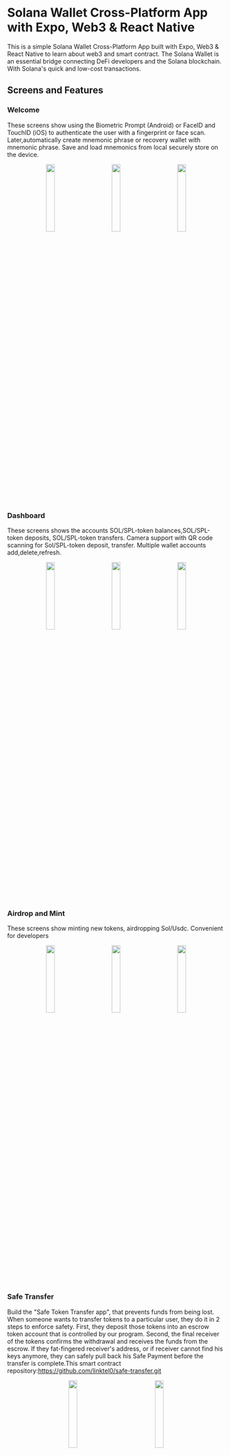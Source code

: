 # Solana Wallet Cross-Platform App with Expo, Web3 & React Native

This is a simple Solana Wallet Cross-Platform App built with Expo, Web3 & React Native to learn about web3 and smart contract. The Solana Wallet is an essential bridge connecting DeFi developers and the Solana blockchain. With Solana's quick and low-cost transactions.

## Screens and Features

### Welcome

These screens show using the Biometric Prompt (Android) or FaceID and TouchID (iOS) to authenticate the user with a fingerprint or face scan. Later,automatically create mnemonic phrase or recovery wallet with mnemonic phrase. Save and load mnemonics from local securely store on the device.

<div align="center">
<img src="https://github.com/linktel0/image/raw/master/wallet/authenticate.gif" width=20% height=20%> 
&nbsp &nbsp &nbsp &nbsp  &nbsp &nbsp 
<img src="https://github.com/linktel0/image/raw/master/wallet/auto_set_seed.gif" width=20% height=20%> 
&nbsp &nbsp &nbsp &nbsp  &nbsp &nbsp 
<img src="https://github.com/linktel0/image/raw/master/wallet/recovery_seed.gif" width=20% height=20%>  
</div>
  
### Dashboard

These screens shows the accounts SOL/SPL-token balances,SOL/SPL-token deposits, SOL/SPL-token transfers. Camera support with QR code scanning for Sol/SPL-token deposit, transfer. Multiple wallet accounts add,delete,refresh.

<div align="center">
<img src="https://github.com/linktel0/image/raw/master/wallet/dashboard.gif" width=20% height=20%> 
&nbsp &nbsp &nbsp &nbsp  &nbsp &nbsp 
<img src="https://github.com/linktel0/image/raw/master/wallet/mutil_accounts.gif" width=20% height=20%> 
&nbsp &nbsp &nbsp &nbsp  &nbsp &nbsp 
<img src="https://github.com/linktel0/image/raw/master/wallet/send.gif" width=20% height=20%>  
</div>

### Airdrop and Mint

These screens show minting new tokens, airdropping Sol/Usdc. Convenient for developers

<div align="center">
<img src="https://github.com/linktel0/image/raw/master/wallet/mint.gif" width=20% height=20%> 
&nbsp &nbsp &nbsp &nbsp  &nbsp &nbsp 
<img src="https://github.com/linktel0/image/raw/master/wallet/airdrop.gif" width=20% height=20%> 
&nbsp &nbsp &nbsp &nbsp  &nbsp &nbsp 
<img src="https://github.com/linktel0/image/raw/master/wallet/airdrop_usdc.gif" width=20% height=20%>  
</div>



### Safe Transfer
Build the "Safe Token Transfer app", that prevents funds from being lost.
When someone wants to transfer tokens to a particular user, they do it in 2 steps to enforce safety. First, they deposit those tokens into an escrow token account that is controlled by our program. Second, the final receiver of the tokens confirms the withdrawal and receives the funds from the escrow.
If they fat-fingered receiver's address, or if receiver cannot find his keys anymore, they can safely pull back his Safe Payment before the transfer is complete.This smart contract repository:https://github.com/linktel0/safe-transfer.git 

<div align="center">
<img src="https://github.com/linktel0/image/raw/master/wallet/safe_transfer.gif" width=20% height=20%> 
&nbsp &nbsp &nbsp &nbsp  &nbsp &nbsp &nbsp &nbsp &nbsp &nbsp  &nbsp &nbsp 
<img src="https://github.com/linktel0/image/raw/master/wallet/safe_transfer_comfirm.gif" width=20% height=20%>  
</div>


### Safe Exchange
Introduce a third party C which both A and B trust.A or B can go first and send their token to C. C then waits for the other party to send their token and only then does C release both token.The blockchain way is to replace the trusted third party C with code on a blockchain, specifically a smart contract that verifiably acts the same way a
trusted third party would. This smart contract repository:
https://github.com/linktel0/safe_exchange.git 

<div align="center">
<img src="https://github.com/linktel0/image/raw/master/wallet/safe_exchange.gif" width=20% height=20%> 
&nbsp &nbsp &nbsp &nbsp  &nbsp &nbsp &nbsp &nbsp &nbsp &nbsp  &nbsp &nbsp 
<img src="https://github.com/linktel0/image/raw/master/wallet/safe_exchange_comfirm.gif" width=20% height=20%>  

</div>

### Others

 History, remove recovery phrase, change Web3 explorer

<div align="center">
<img src="https://github.com/linktel0/image/raw/master/wallet/history.gif" width=20% height=20%> 
&nbsp &nbsp &nbsp &nbsp  &nbsp &nbsp &nbsp 
<img src="https://github.com/linktel0/image/raw/master/wallet/remove_seed.gif" width=20% height=20%>  
&nbsp &nbsp &nbsp &nbsp  &nbsp &nbsp &nbsp
<img src="https://github.com/linktel0/image/raw/master/wallet/change_explorer.gif" width=20% height=20%> 
</div>

#### Request Airdrop

This app is configured to connect to dev network so the tokens showed are not real.
Good thing is that every time you press here you get 2 SOL in your account that can be used to test the app, make transfers...


## What I used to build this Solana Wallet

### Expo
Expo is an open-source platform for making universal native apps for Android, iOS, and the web with JavaScript and React.
 - [Expo](https://expo.io/)

### TypeScript
TypeScript is a strongly typed programming language that builds on JavaScript, giving you better tooling at any scale.
 - [TypeScript](https://www.typescriptlang.org/)

### Solana/web3.js
This is the Solana Javascript API built on the Solana JSON RPC API.
 - [Solana/web3.js](https://solana-labs.github.io/solana-web3.js/)

###  @solana/spl-token
TypeScript library for interacting with the SPL Token and Token-2022 programs.
 - [ @solana/spl-token](https://www.npmjs.com/package/@solana/spl-token) 


###  @project-serum/anchor
TypeScript client for Anchor programs.
 - [ @project-serum/anchor](https://www.npmjs.com/package/@project-serum/anchor) 

### React Native Paper
Paper is a collection of customizable and production-ready components for React Native, following Google’s Material Design guidelines.
 - [React Native Paper](https://callstack.github.io/react-native-paper/)

### React Navigation
Routing and navigation for Expo and React Native apps.
 - [React Navigation](https://reactnavigation.org/)

### Tailwind CSS
NativeWind uses Tailwind CSS as scripting language to create a universal style system for React Native
- [NativeWind](https://www.nativewind.dev//)

### Rust
Solana supports writing on-chain programs using the Rust programming language.
- [Rust](https://www.rust-lang.org/)

### More

Moreover I used other libraries for crypto, qr generate and scan...

You can check them in [package.json](https://github.com/linktel0/solanaWallet/blob/main/package.json)


## Run it:

~~~bash
$ git clone https://github.com/linktel0/solanaWallet.git
$ cd solanaWallet
$ yarn 
$ expo start
~~~

Or install apk for Android:

<img src="https://github.com/linktel0/image/raw/master/wallet/download.png" width=20% height=20%>



